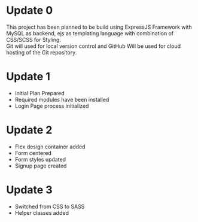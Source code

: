 # Update 0

This project has been planned to be build using ExpressJS Framework with MySQL as backend, ejs as templating language with combination of CSS/SCSS for Styling.<br>
Git will used for local version control and GitHub Will be used for cloud hosting of the Git repository.

# Update 1

<ul>
<li>Initial Plan Prepared</li>
<li>Required modules have been installed</li>
<li>Login Page process initialized</li>
</ul>

# Update 2

<ul>
<li>Flex design container added</li>
<li>Form centered</li>
<li>Form styles updated</li>
<li>Signup page created</li>
</ul>

# Update 3

<ul>
<li>Switched from CSS to SASS</li>
<li>Helper classes added</li>
</ul>
